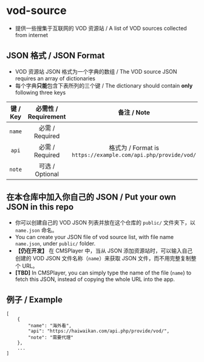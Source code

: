 # vod-source

* 提供一些搜集于互联网的 VOD 资源站 / A list of VOD sources collected from internet

## JSON 格式 / JSON Format

* VOD 资源站 JSON 格式为一个字典的数组 / The VOD source JSON requires an array of dictionaries
* 每个字典**只能**包含下表所列的三个键 / The dictionary should contain **only** following three keys

键 / Key|必需性 / Requirement|备注 / Note
:-:|:-:|:-:
`name`|必需 / Required|
`api`|必需 / Required|格式为 / Format is `https://example.com/api.php/provide/vod/`
`note`|可选 / Optional|

## 在本仓库中加入你自己的 JSON / Put your own JSON in this repo

* 你可以创建自己的 VOD JSON 列表并放在这个仓库的 `public/` 文件夹下，以 `name.json` 命名。
* You can create your JSON file of vod source list, with file name `name.json`, under `public/` folder.
* **【仍在开发】** 在 CMSPlayer 中，当从 JSON 添加资源站时，可以输入自己创建的 VOD JSON 文件名称（`name`）来获取 JSON 文件，而不用完整复制整个 URL。
* **[TBD]** In CMSPlayer, you can simply type the name of the file (`name`) to fetch this JSON, instead of copying the whole URL into the app.

## 例子 / Example

```
[
    {
        "name": "海外看",
        "api": "https://haiwaikan.com/api.php/provide/vod/",
        "note": "需要代理"
    },
    ...
]
```
